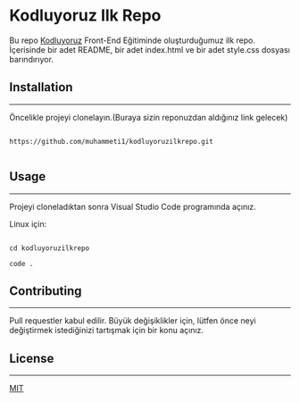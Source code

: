 # Kodluyoruz Ilk Repo
Bu repo [Kodluyoruz](https://app.patika.dev/courses/git/odev1) 
Front-End Eğitiminde oluşturduğumuz ilk repo. İçerisinde bir adet README, bir adet
index.html ve bir adet style.css dosyası barındırıyor.

## Installation
---
Öncelikle projeyi clonelayın.(Buraya sizin reponuzdan aldığınız link gelecek)

``` 

https://github.com/muhammeti1/kodluyoruzilkrepo.git


```

## Usage
---

Projeyi cloneladıktan sonra Visual Studio Code programında açınız.

Linux için:

``` 

cd kodluyoruzilkrepo

code .

```
## Contributing
---

Pull requestler kabul edilir. Büyük değişiklikler için, lütfen önce neyi değiştirmek istediğinizi tartışmak için bir konu açınız.



## License
---

 [MIT](https://choosealicense.com/licenses/mit/)

 
